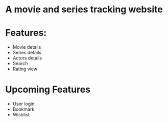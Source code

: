 # A movie and series tracking website

# Features:

- Movie details
- Series details
- Actors details
- Search
- Rating view

# Upcoming Features

- User login
- Bookmark
- Wishlist
